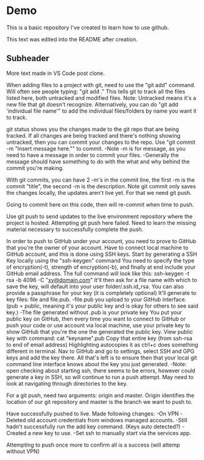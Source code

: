 # Demo

This is a basic repository I've created to learn how to use github.

This text was edited into the README after creation.

## Subheader

More text made in VS Code post clone.

When adding files to a project with git, need to use the "git add" command.
Will often see people typing: "git add ." This tells git to track all the files listed here, both untracked and modified files.
Note: Untracked means it's a new file that git doesn't recognize.
Alternatively, you can do "git add 'individual file name'" to add the individual files/folders by name you want it to track.

git status shows you the changes made to the git repo that are being tracked.
If all changes are being tracked and there's nothing showing untracked, then you can commit your changes to the repo.
Use "git commit -m "Insert message here."" to commit.
-Note -m is for message, as you need to have a message in order to commit your files.
-Generally the message should have something to do with the what and why behind the commit you're making.

With git commits, you can have 2 -m's in the commit line, the first -m is the commit "title", the second -m is the description.
Note git commit only saves the changes locally, the updates aren't live yet.
For that we need git push.

Going to commit here on this code, then will re-commit when time to push.

Use git push to send updates to the live environment repository where the project is hosted.
Attempting git push here failed. Need to learn the missing material necessary to successfully complete the push.

In order to push to GitHub under your account, you need to prove to GitHub that you're the owner of your account.
Have to connect local machine to GitHub account, and this is done using SSH keys.
Start by generating a SSH Key locally using the "ssh-keygen" command
You need to specify the type of encryption(-t), strength of encryption(-b), and finally at end include your GitHub email address.
The full command will look like this: ssh-keygen -t rsa -b 4096 -C "xy@domain.com"
It'll then ask for a file name with which to save the key, will default into your user folder/.ssh.id_rsa.
You can also provide a passphrase for your key (it is completely optional)
It'll generate to key files: file and file.pub.
-file.pub you upload to your GitHub interface. (pub = public, meaning it's your public key and is okay for others to see said key.)
-The file generated without .pub is your private key
You put your public key on GitHub, then every time you want to connect to GitHub or push your code or use account via local machine, use
your private key to show GitHub that you're the one the generated the public key.
View public key with command: cat "keyname".pub
Copy that entire key (from ssh-rsa to end of email address) Highlighting autocopies it as ctrl+c does something different in terminal.
Nav to GitHub and go to settings, select SSH and GPG keys and add the key there.
All that's left is to ensure then that your local git command line interface knows about the key you just generated.
-Note: open checking about starting ssh, there seems to be errors, however could generate a key in SSH, so will continue to run a push attempt.
May need to look at navigating through directories to the key.

For a git push, need two arguments: origin and master.
Origin identifies the location of our git repository and master is the branch we want to push to.

Have successfully pushed to live. Made following changes:
-On VPN
-Deleted old account credentials from windows managed accounts.
-Still hadn't successfully run the add key command. (Keys auto detected?)
-Created a new key to use.
-Set ssh to manually start via the services app.

Attempting to push once more to confirm all is a success (will attemp without VPN)